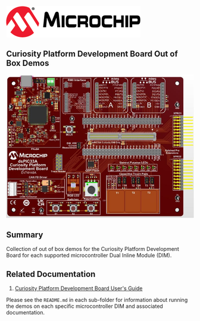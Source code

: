 <picture>
    <source media="(prefers-color-scheme: dark)" srcset="images/microchip_logo_white_red.png">
	<source media="(prefers-color-scheme: light)" srcset="images/microchip_logo_black_red.png">
    <img alt="Microchip Logo." src="images/microchip_logo_black_red.png">
</picture>

## Curiosity Platform Development Board Out of Box Demos
![Board image](./images/curiosity.jpg)

## Summary
Collection of out of box demos for the Curiosity Platform Development Board for each supported microcontroller Dual Inline Module (DIM).

## Related Documentation
1) [Curiosity Platform Development Board User's Guide](https://www.microchip.com/70005562)

Please see the `README.md` in each sub-folder for information about running the demos on each specific microcontroller DIM and associated documentation.
